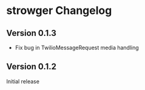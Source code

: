 strowger Changelog
==================

Version 0.1.3
-------------

- Fix bug in TwilioMessageRequest media handling

Version 0.1.2
-------------

Initial release
